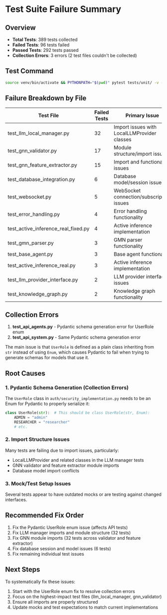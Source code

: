 # Test Suite Failure Summary

## Overview

- **Total Tests**: 389 tests collected
- **Failed Tests**: 96 tests failed
- **Passed Tests**: 292 tests passed
- **Collection Errors**: 3 errors (2 test files couldn't be collected)

## Test Command

```bash
source venv/bin/activate && PYTHONPATH="$(pwd)" pytest tests/unit/ -v --tb=short
```

## Failure Breakdown by File

| Test File                           | Failed Tests | Primary Issue                               |
| ----------------------------------- | ------------ | ------------------------------------------- |
| test_llm_local_manager.py           | 32           | Import issues with LocalLLMProvider classes |
| test_gnn_validator.py               | 17           | Module structure/import issues              |
| test_gnn_feature_extractor.py       | 15           | Import and functionality issues             |
| test_database_integration.py        | 6            | Database model/session issues               |
| test_websocket.py                   | 5            | WebSocket connection/subscription issues    |
| test_error_handling.py              | 4            | Error handling functionality                |
| test_active_inference_real_fixed.py | 4            | Active inference implementation             |
| test_gmn_parser.py                  | 3            | GMN parser functionality                    |
| test_base_agent.py                  | 3            | Base agent functionality                    |
| test_active_inference_real.py       | 3            | Active inference implementation             |
| test_llm_provider_interface.py      | 2            | LLM provider interface issues               |
| test_knowledge_graph.py             | 2            | Knowledge graph functionality               |

## Collection Errors

1. **test_api_agents.py** - Pydantic schema generation error for UserRole enum
2. **test_api_system.py** - Same Pydantic schema generation error

The main issue is that `UserRole` is defined as a plain class inheriting from `str` instead of using `Enum`, which causes Pydantic to fail when trying to generate schemas for models that use it.

## Root Causes

### 1. Pydantic Schema Generation (Collection Errors)

The `UserRole` class in `auth/security_implementation.py` needs to be an Enum for Pydantic to properly serialize it:

```python
class UserRole(str):  # This should be class UserRole(str, Enum):
    ADMIN = "admin"
    RESEARCHER = "researcher"
    # etc.
```

### 2. Import Structure Issues

Many tests are failing due to import issues, particularly:

- LocalLLMProvider and related classes in the LLM manager tests
- GNN validator and feature extractor module imports
- Database model import conflicts

### 3. Mock/Test Setup Issues

Several tests appear to have outdated mocks or are testing against changed interfaces.

## Recommended Fix Order

1. Fix the Pydantic UserRole enum issue (affects API tests)
2. Fix LLM manager imports and module structure (32 tests)
3. Fix GNN module imports (32 tests across validator and feature extractor)
4. Fix database session and model issues (6 tests)
5. Fix remaining individual test issues

## Next Steps

To systematically fix these issues:

1. Start with the UserRole enum fix to resolve collection errors
2. Focus on the highest-impact test files (llm_local_manager, gnn_validator)
3. Ensure all imports are properly structured
4. Update mocks and test expectations to match current implementations
